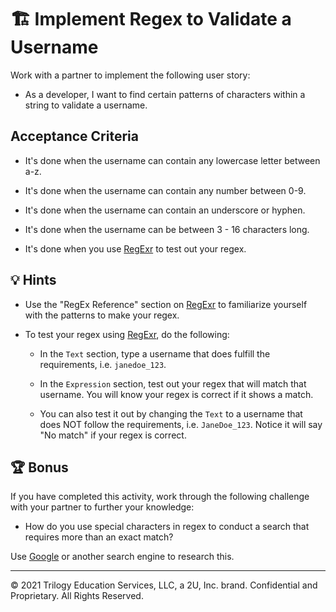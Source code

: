 # 🏗️ Implement Regex to Validate a Username

Work with a partner to implement the following user story:

* As a developer, I want to find certain patterns of characters within a string to validate a username.

## Acceptance Criteria

  * It's done when the username can contain any lowercase letter between a-z.

  * It's done when the username can contain any number between 0-9.

  * It's done when the username can contain an underscore or hyphen.

  * It's done when the username can be between 3 - 16 characters long.

  * It's done when you use [RegExr](https://regexr.com/) to test out your regex.

## 💡 Hints

* Use the "RegEx Reference" section on [RegExr](https://regexr.com/) to familiarize yourself with the patterns to make your regex.

* To test your regex using [RegExr](https://regexr.com/), do the following:

  * In the `Text` section, type a username that does fulfill the requirements, i.e. `janedoe_123`.

  * In the `Expression` section, test out your regex that will match that username. You will know your regex is correct if it shows a match.

  * You can also test it out by changing the `Text` to a username that does NOT follow the requirements, i.e. `JaneDoe_123`. Notice it will say "No match" if your regex is correct.

## 🏆 Bonus

If you have completed this activity, work through the following challenge with your partner to further your knowledge:

* How do you use special characters in regex to conduct a search that requires more than an exact match?

Use [Google](https://www.google.com) or another search engine to research this.

---
© 2021 Trilogy Education Services, LLC, a 2U, Inc. brand. Confidential and Proprietary. All Rights Reserved.
